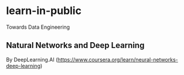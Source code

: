 # learn-in-public
Towards Data Engineering

## Natural Networks and Deep Learning
By DeepLearning.AI
(https://www.coursera.org/learn/neural-networks-deep-learning)
